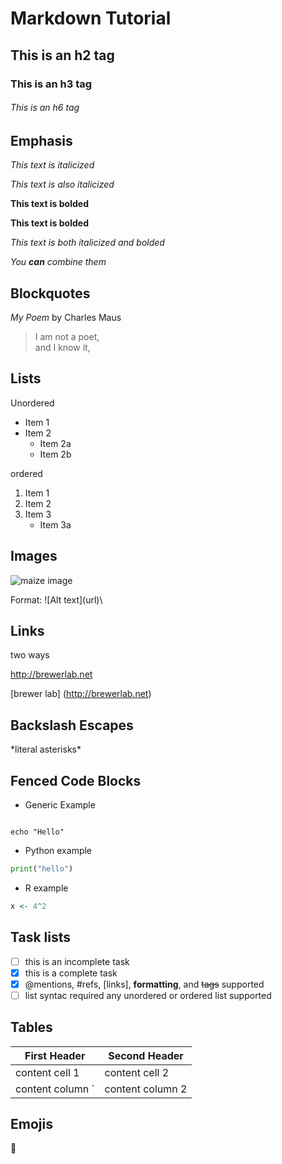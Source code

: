 # Markdown Tutorial 

## This is an h2 tag 

### This is an h3 tag

###### This is an h6 tag

## Emphasis

_This text is italicized_
 
*This text is also italicized*
 
__This text is bolded__
 
**This text is bolded**
 
_*This text is both italicized and bolded*_
 
_You **can** combine them_


## Blockquotes 

_My Poem_ by Charles Maus 

>I am not a poet,\
>and I know it, 

## Lists 

Unordered 


* Item 1 
* Item 2 
	* Item 2a
	* Item 2b


ordered 


1. Item 1 
2. Item 2 
3. Item 3 
	* Item 3a 


## Images 

![maize image](https://upload.wikimedia.org/wikipedia/commons/thumb/9/93/Maize_Corn_Cultivars.jpg/1200px-Maize_Corn_Cultivars.jpg)

Format: \!\[Alt text]\(url)\

## Links

two ways

http://brewerlab.net 

[brewer lab] (http://brewerlab.net)

## Backslash Escapes 

\*literal asterisks\*

## Fenced Code Blocks 

* Generic Example 

```

echo "Hello"
```

* Python example 

```python
print("hello")
```

* R example 

```r
x <- 4^2 
```

## Task lists 

- [ ] this is an incomplete task 
- [x] this is a complete task
- [x] @mentions, #refs, [links], **formatting**, and <del>tags</del> supported
- [ ] list syntac required any unordered or ordered list supported

## Tables 
 
First Header | Second Header 
------------ | -------------
content cell 1 | content cell 2
content column `| content column 2 | 

## Emojis 

:bug: 
